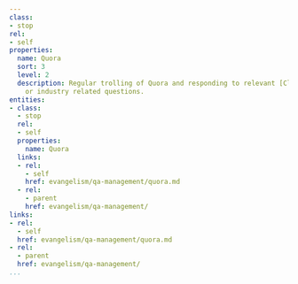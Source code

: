 ```yaml
---
class:
- stop
rel:
- self
properties:
  name: Quora
  sort: 3
  level: 2
  description: Regular trolling of Quora and responding to relevant [Client Name]
    or industry related questions.
entities:
- class:
  - stop
  rel:
  - self
  properties:
    name: Quora
  links:
  - rel:
    - self
    href: evangelism/qa-management/quora.md
  - rel:
    - parent
    href: evangelism/qa-management/
links:
- rel:
  - self
  href: evangelism/qa-management/quora.md
- rel:
  - parent
  href: evangelism/qa-management/
...
```

